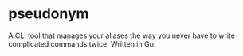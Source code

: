 # pseudonym
A CLI tool that manages your aliases the way you never have to write complicated commands twice. Written in Go.
